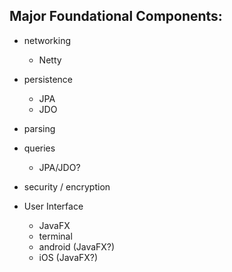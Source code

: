 ## Major Foundational Components:

- networking
	- Netty
	
- persistence
	- JPA
	- JDO

- parsing

- queries
	- JPA/JDO?

- security / encryption

- User Interface
	- JavaFX
	- terminal
	- android (JavaFX?)
	- iOS (JavaFX?)


